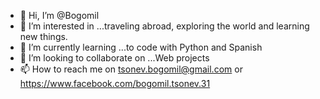 - 👋 Hi, I’m @Bogomil 
- 👀 I’m interested in ...traveling abroad, exploring the world and learning new things.
- 🌱 I’m currently learning ...to code with Python and Spanish
- 💞️ I’m looking to collaborate on ...Web projects
- 📫 How to reach me on tsonev.bogomil@gmail.com or https://www.facebook.com/bogomil.tsonev.31

<!---
XLifestyle/XLifestyle is a ✨ special ✨ repository because its `README.md` (this file) appears on your GitHub profile.
You can click the Preview link to take a look at your changes.
--->
